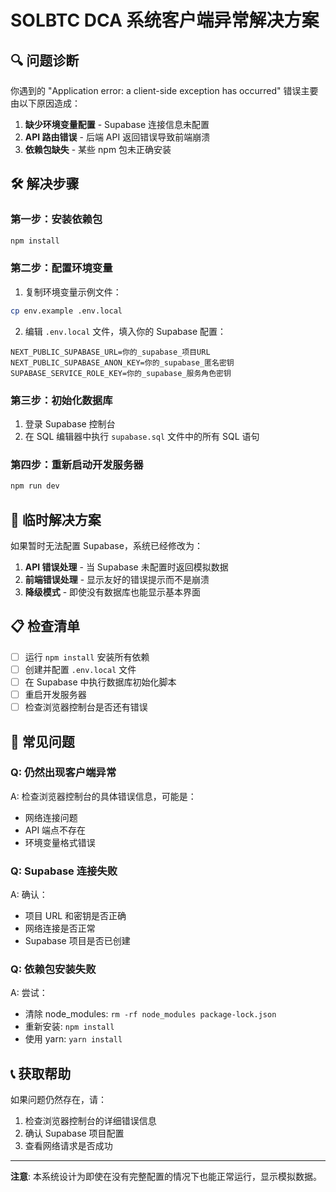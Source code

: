 # SOLBTC DCA 系统客户端异常解决方案

## 🔍 问题诊断

你遇到的 "Application error: a client-side exception has occurred" 错误主要由以下原因造成：

1. **缺少环境变量配置** - Supabase 连接信息未配置
2. **API 路由错误** - 后端 API 返回错误导致前端崩溃
3. **依赖包缺失** - 某些 npm 包未正确安装

## 🛠️ 解决步骤

### 第一步：安装依赖包

```bash
npm install
```

### 第二步：配置环境变量

1. 复制环境变量示例文件：
```bash
cp env.example .env.local
```

2. 编辑 `.env.local` 文件，填入你的 Supabase 配置：
```env
NEXT_PUBLIC_SUPABASE_URL=你的_supabase_项目URL
NEXT_PUBLIC_SUPABASE_ANON_KEY=你的_supabase_匿名密钥
SUPABASE_SERVICE_ROLE_KEY=你的_supabase_服务角色密钥
```

### 第三步：初始化数据库

1. 登录 Supabase 控制台
2. 在 SQL 编辑器中执行 `supabase.sql` 文件中的所有 SQL 语句

### 第四步：重新启动开发服务器

```bash
npm run dev
```

## 🔧 临时解决方案

如果暂时无法配置 Supabase，系统已经修改为：

1. **API 错误处理** - 当 Supabase 未配置时返回模拟数据
2. **前端错误处理** - 显示友好的错误提示而不是崩溃
3. **降级模式** - 即使没有数据库也能显示基本界面

## 📋 检查清单

- [ ] 运行 `npm install` 安装所有依赖
- [ ] 创建并配置 `.env.local` 文件
- [ ] 在 Supabase 中执行数据库初始化脚本
- [ ] 重启开发服务器
- [ ] 检查浏览器控制台是否还有错误

## 🚨 常见问题

### Q: 仍然出现客户端异常
A: 检查浏览器控制台的具体错误信息，可能是：
- 网络连接问题
- API 端点不存在
- 环境变量格式错误

### Q: Supabase 连接失败
A: 确认：
- 项目 URL 和密钥是否正确
- 网络连接是否正常
- Supabase 项目是否已创建

### Q: 依赖包安装失败
A: 尝试：
- 清除 node_modules: `rm -rf node_modules package-lock.json`
- 重新安装: `npm install`
- 使用 yarn: `yarn install`

## 📞 获取帮助

如果问题仍然存在，请：
1. 检查浏览器控制台的详细错误信息
2. 确认 Supabase 项目配置
3. 查看网络请求是否成功

---

**注意**: 本系统设计为即使在没有完整配置的情况下也能正常运行，显示模拟数据。 